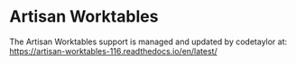# Artisan Worktables

The Artisan Worktables support is managed and updated by codetaylor at: https://artisan-worktables-116.readthedocs.io/en/latest/